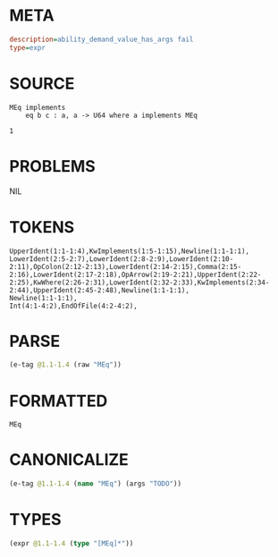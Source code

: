 # META
~~~ini
description=ability_demand_value_has_args fail
type=expr
~~~
# SOURCE
~~~roc
MEq implements
    eq b c : a, a -> U64 where a implements MEq

1
~~~
# PROBLEMS
NIL
# TOKENS
~~~zig
UpperIdent(1:1-1:4),KwImplements(1:5-1:15),Newline(1:1-1:1),
LowerIdent(2:5-2:7),LowerIdent(2:8-2:9),LowerIdent(2:10-2:11),OpColon(2:12-2:13),LowerIdent(2:14-2:15),Comma(2:15-2:16),LowerIdent(2:17-2:18),OpArrow(2:19-2:21),UpperIdent(2:22-2:25),KwWhere(2:26-2:31),LowerIdent(2:32-2:33),KwImplements(2:34-2:44),UpperIdent(2:45-2:48),Newline(1:1-1:1),
Newline(1:1-1:1),
Int(4:1-4:2),EndOfFile(4:2-4:2),
~~~
# PARSE
~~~clojure
(e-tag @1.1-1.4 (raw "MEq"))
~~~
# FORMATTED
~~~roc
MEq
~~~
# CANONICALIZE
~~~clojure
(e-tag @1.1-1.4 (name "MEq") (args "TODO"))
~~~
# TYPES
~~~clojure
(expr @1.1-1.4 (type "[MEq]*"))
~~~
